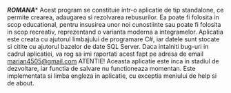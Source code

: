 *************************ROMANA**************************
Acest program se constituie intr-o aplicatie de tip standalone, ce permite crearea, adaugarea si rezolvarea rebusurilor. Ea poate fi folosita in scop educational, pentru insusirea unor noi cunostiinte sau poate fi folosita in scop recreativ, reprezentand o varianta moderna a integramelor.
Aplicatia este creata cu ajutorul limbajului de programare C#, iar datele sunt stocate si citite cu ajutorul bazelor de date SQL Server.
Daca intalniti bug-uri in cadrul aplicatiei, va rog sa imi raportati acest fapt pe adresa de email marian4505@gmail.com
ATENTIE! Aceasta aplicatie este inca in stadiul de dezvoltare, iar functia de salvare nu functioneaza momentan. Este implementata si limba engleza in aplicatie, cu exceptia meniului de help si de about.

